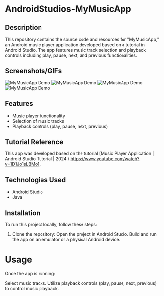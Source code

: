 # AndroidStudios-MyMusicApp


## Description
This repository contains the source code and resources for "MyMusicApp," an Android music player application developed based on a tutorial in Android Studio. The app features music track selection and playback controls including play, pause, next, and previous functionalities.

## Screenshots/GIFs
![MyMusicApp Demo](path_to_your_music_app_image.png)
![MyMusicApp Demo](path_to_your_music_app_image.png)
![MyMusicApp Demo](path_to_your_music_app_image.png)
![MyMusicApp Demo](path_to_your_music_app_image.png)

## Features
- Music player functionality
- Selection of music tracks
- Playback controls (play, pause, next, previous)

## Tutorial Reference
This app was developed based on the tutorial [Music Player Application | Android Studio Tutorial | 2024  /  https://www.youtube.com/watch?v=1D1Jo1sLBMo].

## Technologies Used
- Android Studio
- Java

## Installation
To run this project locally, follow these steps:
1. Clone the repository:
Open the project in Android Studio.
Build and run the app on an emulator or a physical Android device.

# Usage
Once the app is running:

Select music tracks.
Utilize playback controls (play, pause, next, previous) to control music playback.
